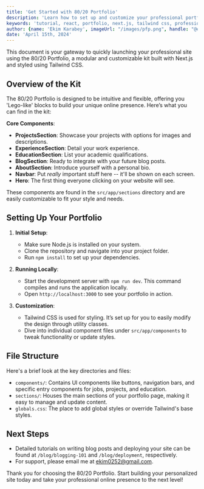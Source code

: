 ```yaml
---
title: 'Get Started with 80/20 Portfolio'
description: 'Learn how to set up and customize your professional portfolio with our Next.js and Tailwind CSS-based kit.'
keywords: 'tutorial, react, portfolio, next.js, tailwind css, professional portfolio'
author: {name: 'Ekim Karabey', imageUrl: "/images/pfp.png", handle: "@ekimerton", url: "https://www.twitter.com/ekimerton"}
date: 'April 15th, 2024'
---
```


This document is your gateway to quickly launching your professional site using the 80/20 Portfolio, a modular and customizable kit built with Next.js and styled using Tailwind CSS.

## Overview of the Kit

The 80/20 Portfolio is designed to be intuitive and flexible, offering you 'Lego-like' blocks to build your unique online presence. Here’s what you can find in the kit:

**Core Components**:
- **ProjectsSection**: Showcase your projects with options for images and descriptions.
- **ExperienceSection**: Detail your work experience.
- **EducationSection**: List your academic qualifications.
- **BlogSection**: Ready to integrate with your future blog posts.
- **AboutSection**: Introduce yourself with a personal bio.
- **Navbar**: Put *really* important stuff here -- it'll be shown on each screen.
- **Hero**: The first thing everyone clicking on your website will see.

These components are found in the `src/app/sections` directory and are easily customizable to fit your style and needs.

## Setting Up Your Portfolio

1. **Initial Setup**:
   - Make sure Node.js is installed on your system.
   - Clone the repository and navigate into your project folder.
   - Run `npm install` to set up your dependencies.

2. **Running Locally**:
   - Start the development server with `npm run dev`. This command compiles and runs the application locally.
   - Open `http://localhost:3000` to see your portfolio in action.

3. **Customization**:
   - Tailwind CSS is used for styling. It’s set up for you to easily modify the design through utility classes.
   - Dive into individual component files under `src/app/components` to tweak functionality or update styles.

## File Structure

Here's a brief look at the key directories and files:

- `components/`: Contains UI components like buttons, navigation bars, and specific entry components for jobs, projects, and education.
- `sections/`: Houses the main sections of your portfolio page, making it easy to manage and update content.
- `globals.css`: The place to add global styles or override Tailwind's base styles.

## Next Steps

- Detailed tutorials on writing blog posts and deploying your site can be found at `/blog/blogging-101` and `/blog/deployment`, respectively.
- For support, please email me at ekim0252@gmail.com.

Thank you for choosing the 80/20 Portfolio. Start building your personalized site today and take your professional online presence to the next level!